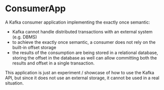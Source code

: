 # ConsumerApp

A Kafka consumer application implementing the exactly once semantic:

- Kafka cannot handle distributed transactions with an external system (e.g. DBMS)
- to achieve the exactly once semantic, a consumer does not rely on the built-in offset storage
- the results of the consumption are being stored in a relational database, storing the offset in the database as well can allow committing both the results and offset in a single transaction.

This application is just an experiment / showcase of how to use the Kafka API, but since it does not use an external storage, it cannot be used in a real situation.